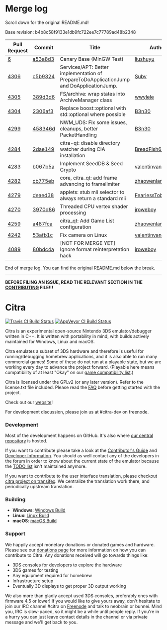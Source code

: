 # Merge log

Scroll down for the original README.md!

Base revision: b4b8c58f9133e1db9fc722ee7c77789ad48b2348

|Pull Request|Commit|Title|Author|Merged?|
|----|----|----|----|----|
|[6](https://github.com/citra-emu/citra-canary/pull/6)|[a53a8d3](https://github.com/citra-emu/citra-canary/pull/6/files/)|Canary Base (MinGW Test)|[liushuyu](https://github.com/liushuyu)|Yes|
|[4306](https://github.com/citra-emu/citra/pull/4306)|[c5b9324](https://github.com/citra-emu/citra/pull/4306/files/)|Services/APT: Better implementation of PrepareToDoApplicationJump and DoApplicationJump.|[Subv](https://github.com/Subv)|Yes|
|[4305](https://github.com/citra-emu/citra/pull/4305)|[389d3d6](https://github.com/citra-emu/citra/pull/4305/files/)|FS/archive: wrap states into ArchiveManager class|[wwylele](https://github.com/wwylele)|Yes|
|[4304](https://github.com/citra-emu/citra/pull/4304)|[2306af3](https://github.com/citra-emu/citra/pull/4304/files/)|Replace boost::optional with std::optional where possible|[B3n30](https://github.com/B3n30)|Yes|
|[4299](https://github.com/citra-emu/citra/pull/4299)|[458346d](https://github.com/citra-emu/citra/pull/4299/files/)|NWM_UDS: Fix some issues, cleanups, better PacketHandling|[B3n30](https://github.com/B3n30)|Yes|
|[4284](https://github.com/citra-emu/citra/pull/4284)|[2dae149](https://github.com/citra-emu/citra/pull/4284/files/)|citra-qt: disable directory watcher during CIA installation|[BreadFish64](https://github.com/BreadFish64)|Yes|
|[4283](https://github.com/citra-emu/citra/pull/4283)|[b067b5a](https://github.com/citra-emu/citra/pull/4283/files/)|Implement SeedDB & Seed Crypto|[valentinvanelslande](https://github.com/valentinvanelslande)|Yes|
|[4282](https://github.com/citra-emu/citra/pull/4282)|[cb775eb](https://github.com/citra-emu/citra/pull/4282/files/)|core, citra_qt: add frame advancing to framelimiter|[zhaowenlan1779](https://github.com/zhaowenlan1779)|Yes|
|[4279](https://github.com/citra-emu/citra/pull/4279)|[deaed38](https://github.com/citra-emu/citra/pull/4279/files/)|applets: stub mii selector to always return a standard mii|[FearlessTobi](https://github.com/FearlessTobi)|Yes|
|[4270](https://github.com/citra-emu/citra/pull/4270)|[3970d86](https://github.com/citra-emu/citra/pull/4270/files/)|Threaded CPU vertex shader processing|[jroweboy](https://github.com/jroweboy)|Yes|
|[4259](https://github.com/citra-emu/citra/pull/4259)|[a487fca](https://github.com/citra-emu/citra/pull/4259/files/)|citra_qt: Add Game List configuration|[zhaowenlan1779](https://github.com/zhaowenlan1779)|Yes|
|[4242](https://github.com/citra-emu/citra/pull/4242)|[53afb1c](https://github.com/citra-emu/citra/pull/4242/files/)|Fix camera on Linux|[valentinvanelslande](https://github.com/valentinvanelslande)|Yes|
|[4089](https://github.com/citra-emu/citra/pull/4089)|[80bdc4a](https://github.com/citra-emu/citra/pull/4089/files/)|[NOT FOR MERGE YET] Ignore format reinterpretation hack|[jroweboy](https://github.com/jroweboy)|Yes|


End of merge log. You can find the original README.md below the break.

------

**BEFORE FILING AN ISSUE, READ THE RELEVANT SECTION IN THE [CONTRIBUTING](https://github.com/citra-emu/citra/blob/master/CONTRIBUTING.md#reporting-issues) FILE!!!**

Citra
==============
[![Travis CI Build Status](https://travis-ci.org/citra-emu/citra.svg?branch=master)](https://travis-ci.org/citra-emu/citra)
[![AppVeyor CI Build Status](https://ci.appveyor.com/api/projects/status/sdf1o4kh3g1e68m9?svg=true)](https://ci.appveyor.com/project/bunnei/citra)

Citra is an experimental open-source Nintendo 3DS emulator/debugger written in C++. It is written with portability in mind, with builds actively maintained for Windows, Linux and macOS.

Citra emulates a subset of 3DS hardware and therefore is useful for running/debugging homebrew applications, and it is also able to run many commercial games! Some of these do not run at a playable state, but we are working every day to advance the project forward. (Playable here means compatibility of at least "Okay" on our [game compatibility list](https://citra-emu.org/game).)

Citra is licensed under the GPLv2 (or any later version). Refer to the license.txt file included. Please read the [FAQ](https://citra-emu.org/wiki/faq/) before getting started with the project.

Check out our [website](https://citra-emu.org/)!

For development discussion, please join us at #citra-dev on freenode.

### Development

Most of the development happens on GitHub. It's also where [our central repository](https://github.com/citra-emu/citra) is hosted.

If you want to contribute please take a look at the [Contributor's Guide](CONTRIBUTING.md) and [Developer Information](https://github.com/citra-emu/citra/wiki/Developer-Information). You should as well contact any of the developers in the forum in order to know about the current state of the emulator because the [TODO list](https://docs.google.com/document/d/1SWIop0uBI9IW8VGg97TAtoT_CHNoP42FzYmvG1F4QDA) isn't maintained anymore.

If you want to contribute to the user interface translation, please checkout [citra project on transifex](https://www.transifex.com/citra/citra). We centralize the translation work there, and periodically upstream translation.

### Building

* __Windows__: [Windows Build](https://github.com/citra-emu/citra/wiki/Building-For-Windows)
* __Linux__: [Linux Build](https://github.com/citra-emu/citra/wiki/Building-For-Linux)
* __macOS__: [macOS Build](https://github.com/citra-emu/citra/wiki/Building-for-macOS)


### Support
We happily accept monetary donations or donated games and hardware. Please see our [donations page](https://citra-emu.org/donate/) for more information on how you can contribute to Citra. Any donations received will go towards things like:
* 3DS consoles for developers to explore the hardware
* 3DS games for testing
* Any equipment required for homebrew
* Infrastructure setup
* Eventually 3D displays to get proper 3D output working

We also more than gladly accept used 3DS consoles, preferably ones with firmware 4.5 or lower! If you would like to give yours away, don't hesitate to join our IRC channel #citra on [Freenode](http://webchat.freenode.net/?channels=citra) and talk to neobrain or bunnei. Mind you, IRC is slow-paced, so it might be a while until people reply. If you're in a hurry you can just leave contact details in the channel or via private message and we'll get back to you.

